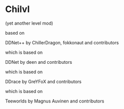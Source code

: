 # Chilvl
(yet another level mod)

based on

DDNet++ by ChillerDragon, fokkonaut and contributors

which is based on

DDNet by deen and contributors

which is based on

DDrace by GreYFoX and contributors

which is based on

Teeworlds by Magnus Auvinen and contributors

